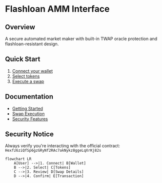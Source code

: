 # Flashloan AMM Interface

## Overview
A secure automated market maker with built-in TWAP oracle protection and flashloan-resistant design.

## Quick Start
1. [Connect your wallet](docs/user-guides/getting-started.md#connecting-your-wallet)
2. [Select tokens](docs/user-guides/getting-started.md#selecting-tokens)
3. [Execute a swap](docs/user-guides/swap-execution.md)

## Documentation
- [Getting Started](docs/user-guides/getting-started.md)
- [Swap Execution](docs/user-guides/swap-execution.md)
- [Security Features](docs/user-guides/security-features.md)

## Security Notice
Always verify you're interacting with the official contract:
`Hexfz6ziQfSp6gzGRyNf2RAc7akNykz8ggeLqXrKj82s`

```mermaid
flowchart LR
    A[User] -->|1. Connect| B[Wallet]
    B -->|2. Select| C[Tokens]
    C -->|3. Review| D[Swap Details]
    D -->|4. Confirm| E[Transaction]

